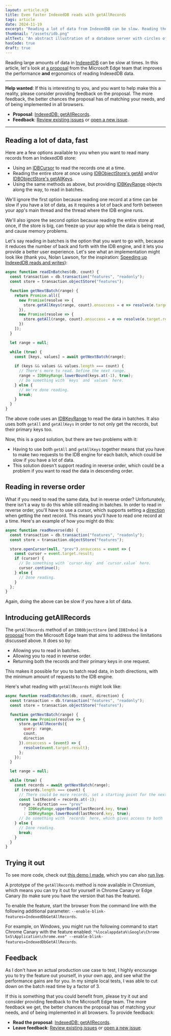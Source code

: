 ```yaml
---
layout: article.njk
title: Even faster IndexedDB reads with getAllRecords
tags: article
date: 2024-11-19
excerpt: "Reading a lot of data from IndexedDB can be slow. Reading the data in batches helps, but it's not perfect because it requires querying for both keys and values separately, and doesn't allow you to read in reverse order. A proposal from the Microsoft Edge team aims to address these limitations with a new method called getAllRecords. And we'd love to have your feedback on it."
thumbnail: "/assets/idb.png"
altText: "An abstract illustration of a database server with circles of light around it"
hasCode: true
draft: true
---
```


Reading large amounts of data in [IndexedDB](https://developer.mozilla.org/docs/Web/API/IndexedDB_API) can be slow at times. In this article, let's look at [a proposal](https://github.com/MicrosoftEdge/MSEdgeExplainers/blob/main/IndexedDbGetAllEntries/explainer.md) from the Microsoft Edge team that improves the performance **and** ergonomics of reading IndexedDB data.

---

**Help wanted**: If this is interesting to you, and you want to help make this a reality, please consider providing feedback on the proposal. The more feedback, the better chances the proposal has of matching your needs, and of being implemented in all browsers.

* **Proposal**: [IndexedDB: getAllRecords](https://github.com/MicrosoftEdge/MSEdgeExplainers/blob/main/IndexedDbGetAllEntries/explainer.md).
* **Feedback**: [Review existing issues](https://github.com/MicrosoftEdge/MSEdgeExplainers/issues/) or [open a new issue](https://github.com/MicrosoftEdge/MSEdgeExplainers/issues/new/choose).

---

## Reading a lot of data, fast

Here are a few options available to you when you want to read many records from an IndexedDB store:

* Using an [IDBCursor](https://developer.mozilla.org/docs/Web/API/IDBCursor) to read the records one at a time.
* Reading the entire store at once using [IDBObjectStore's getAll](https://developer.mozilla.org/docs/Web/API/IDBObjectStore/getAll) and/or [IDBObjectStore's getAllKeys](https://developer.mozilla.org/docs/Web/API/IDBObjectStore/getAllKeys).
* Using the same methods as above, but providing [IDBKeyRange](https://developer.mozilla.org/docs/Web/API/IDBKeyRange) objects along the way, to read in batches.

We'll ignore the first option because reading one record at a time can be slow if you have a lot of data, as it requires a lot of back and forth between your app's main thread and the thread where the IDB engine runs.

We'll also ignore the second option because reading the entire store at once, if the store is big, can freeze up your app while the data is being read, and cause memory problems.

Let's say reading in batches is the option that you want to go with, because it reduces the number of back and forth with the IDB engine, and it lets you provide a better user experience. Let's see what an implementation might look like (thank you, Nolan Lawson, for the inspiration: [Speeding up IndexedDB reads and writes](https://nolanlawson.com/2021/08/22/speeding-up-indexeddb-reads-and-writes/)):

```js
async function readInBatches(db, count) {
  const transaction = db.transaction("features", "readonly");
  const store = transaction.objectStore("features");

  function getNextBatch(range) {
    return Promise.all([
      new Promise(resolve => {
        store.getAllKeys(range, count).onsuccess = e => resolve(e.target.result);
      }),
      new Promise(resolve => {
        store.getAll(range, count).onsuccess = e => resolve(e.target.result);
      })
    ]);
  }

  let range = null;

  while (true) {
    const [keys, values] = await getNextBatch(range);
    
    if (keys && values && values.length === count) {
      // There's more to read. Define the next range.
      range = IDBKeyRange.lowerBound(keys.at(-1), true);
      // Do something with `keys` and `values` here.
    } else {
      // We're done reading.
      break;
    }
  }
}
```

The above code uses an [IDBKeyRange](https://developer.mozilla.org/docs/Web/API/IDBKeyRange) to read the data in batches. It also uses both `getAll` and `getAllKeys` in order to not only get the records, but their primary keys too.

Now, this is a good solution, but there are two problems with it:

* Having to use both `getAll` and `getAllKeys` together means that you have to make two requests to the IDB engine for each batch, which could be slow if you have a lot of data.
* This solution doesn't support reading in reverse order, which could be a problem if you want to read the data in descending order.

## Reading in reverse order

What if you need to read the same data, but in reverse order? Unfortunately, there isn't a way to do this while still reading in batches. In order to read in reverse order, you'll have to use a cursor, which supports setting a [direction](https://developer.mozilla.org/docs/Web/API/IDBObjectStore/openCursor#direction) when getting the next record. This means you'll have to read one record at a time. Here's an example of how you might do this:

```js
async function readReverse(db) {
  const transaction = db.transaction("features", "readonly");
  const store = transaction.objectStore("features");

  store.openCursor(null, "prev").onsuccess = event => {
    const cursor = event.target.result;
    if (cursor) {
      // Do something with `cursor.key` and `cursor.value` here.
      cursor.continue();
    } else {
      // Done reading.
    }
  };
}
```

Again, doing the above can be slow if you have a lot of data.

## Introducing getAllRecords

The `getAllRecords` method of an `IDBObjectStore` (and `IDBIndex`) is a [proposal](https://github.com/MicrosoftEdge/MSEdgeExplainers/blob/main/IndexedDbGetAllEntries/explainer.md) from the Microsoft Edge team that aims to address the limitations discussed above. It does so by:

* Allowing you to read in batches.
* Allowing you to read in reverse order.
* Returning both the records and their primary keys in one request.

This makes it possible for you to batch read data, in both directions, with the minimum amount of requests to the IDB engine.

Here's what reading with `getAllRecords` might look like:

```js
async function readInBatches(db, count, direction) {
  const transaction = db.transaction("features", "readonly");
  const store = transaction.objectStore("features");

  function getNextBatch(range) {
    return new Promise(resolve => {
      store.getAllRecords({
        query: range,
        count,
        direction
      }).onsuccess = (event) => {
        resolve(event.target.result);
      };
    });
  }

  let range = null;

  while (true) {
    const records = await getNextBatch(range);
    if (records.length === count) {
      // There could be more records, set a starting point for the next iteration.
      const lastRecord = records.at(-1);
      range = direction === "prev"
        ? IDBKeyRange.upperBound(lastRecord.key, true)
        : IDBKeyRange.lowerBound(lastRecord.key, true);
      // Do something with `records` here, which gives access to both `key` and `value`.
    } else {
      // Done reading.
      break;
    }
  }
}
```

## Trying it out

To see more code, check out [this demo I made](https://github.com/MicrosoftEdge/Demos/tree/main/idb-getallrecords), which you can also [run live](https://microsoftedge.github.io/Demos/idb-getallrecords/).

A prototype of the `getAllRecords` method is now available in Chromium, which means you can try it out for yourself in Chrome Canary or Edge Canary (to make sure you have the version that has the feature).

To enable the feature, start the browser from the command line with the following additional parameter: `--enable-blink-features=IndexedDbGetAllRecords`.

For example, on Windows, you might run the following command to start Chrome Canary with the feature enabled: `"%localappdata%\Google\Chrome SxS\Application\chrome.exe" --enable-blink-features=IndexedDbGetAllRecords`.

## Feedback

As I don't have an actual production use case to test, I highly encourage you to try the feature out yourself, in your own app, and see what the performance gains are for you. In my simple local tests, I was able to cut down on the batch read time by a factor of 3.

If this is something that you could benefit from, please try it out and consider providing feedback to the Microsoft Edge team. The more feedback we get, the better chances the proposal has of matching your needs, and of being implemented in all browsers. To provide feedback:

* **Read the proposal**: [IndexedDB: getAllRecords](https://github.com/MicrosoftEdge/MSEdgeExplainers/blob/main/IndexedDbGetAllEntries/explainer.md).
* **Leave feedback**: [Review existing issues](https://github.com/MicrosoftEdge/MSEdgeExplainers/issues/) or [open a new issue](https://github.com/MicrosoftEdge/MSEdgeExplainers/issues/new/choose).
